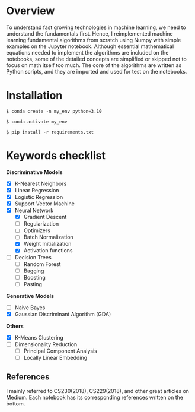 # Overview
To understand fast growing technologies in machine learning, we need to understand the fundamentals first. Hence, I reimplemented machine learning fundamental algorithms from scratch using Numpy with simple examples on the Jupyter notebook. Although essential mathematical equations needed to implement the algorithms are included on the notebooks, some of the detailed concepts are simplified or skipped not to focus on math itself too much. The core of the algorithms are written as Python scripts, and they are imported and used for test on the notebooks.   

# Installation
`$ conda create -n my_env python=3.10`

`$ conda activate my_env`

`$ pip install -r requirements.txt`

# Keywords checklist  

**Discriminative Models**
- [x] K-Nearest Neighbors 
- [x] Linear Regression 
- [x] Logistic Regression
- [x] Support Vector Machine
- [x] Neural Network 
  - [x] Gradient Descent
  - [ ] Regularization 
  - [ ] Optimizers
  - [ ] Batch Normalization 
  - [X] Weight Initialization 
  - [x] Activation functions
- [ ] Decision Trees 
  - [ ] Random Forest 
  - [ ] Bagging
  - [ ] Boosting
  - [ ] Pasting 
  
**Generative Models**
- [ ] Naive Bayes 
- [x] Gaussian Discriminant Algorithm (GDA)

**Others**
- [x] K-Means Clustering 
- [ ] Dimensionality Reduction
  - [ ] Principal Component Analysis 
  - [ ] Locally Linear Embedding 

## References 
I mainly referred to CS230(2018), CS229(2018), and other great articles on Medium. Each notebook has its corresponding references written on the bottom.
